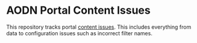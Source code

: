 AODN Portal Content Issues
=======

This repository tracks portal [content issues](https://github.com/aodn/content/issues).  This includes everything from data to configuration issues such as incorrect filter names.
